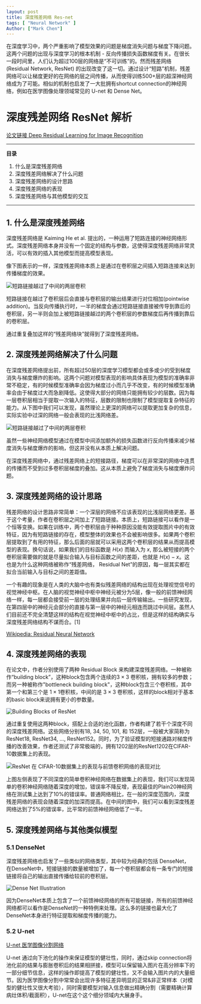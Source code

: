 ```yaml
---
layout: post
title: 深度残差网络 Res-net
tags: [ "Neural Network" ]
Author: ["Mark Chen"]
---
```


在深度学习中，两个严重影响了模型效果的问题是梯度消失问题与梯度下降问题。这两个问题的出现与深度学习的根本机制 - 反向传播损失函数梯度有关。在很长一段时间里，人们认为超过100层的网络是“不可训练”的。然而残差网络 (Residual Network, ResNet) 的出现改变了这一切。通过设计“短路”机制，残差网络可以让梯度更好的在网络的层之间传播，从而使得训练500+层的超深神经网络成为了可能。相似的机制也启发了一大批拥有shortcut connection的神经网络，例如在医学图像处理领域常见的 U-net 和 Dense Net。

# 深度残差网络 ResNet 解析

[论文链接 Deep Residual Learning for Image Recognition](https://arxiv.org/pdf/1512.03385.pdf)

---

**目录**

1. 什么是深度残差网络
2. 深度残差网络解决了什么问题
3. 深度残差网络的设计思路
4. 深度残差网络的表现
5. 深度残差网络与其他模型的交互

---

## 1. 什么是深度残差网络

深度残差网络是 Kaiming He et al. 提出的，一种运用了短路连接的神经网络形式。深度残差网络本身并没有一个固定的结构与参数，这使得深度残差网络非常灵活，可以有效的插入其他模型而提高模型表现。

像下图表示的一样，深度残差网络本质上是通过在卷积层之间插入短路连接来达到传播梯度的效果。

![短路链接越过了中间的两层卷积](https://gitee.com/MarkYutianChen/mark-markdown-imagebed/raw/master/20210502162856.png)

短路链接在越过了卷积层后会直接与卷积层的输出结果进行对位相加(pointwise addition)。当反向传播执行时，一半的梯度会通过短路链接直接被传导到靠后的卷积层，另一半则会加上被短路链接越过的两个卷积层的参数梯度后再传播到靠后的卷积层。

通过重复叠加这样的“残差网络块”就得到了深度残差网络。

## 2. 深度残差网络解决了什么问题

在深度残差网络提出前，所有超过50层的深度学习模型都会或多或少的受到梯度消失与梯度爆炸的影响。这两个问题对模型表现的影响具体表现为模型的准确率非常不稳定，有的时候模型准确率会因为梯度过小而几乎不改变，有的时候模型准确率会由于梯度过大而急剧降低。这使得大部分的网络只能拥有较少的层数。因为每一层卷积层相当于提取一次输入的特征，层数的限制也限制了模型提取复杂特征的能力。从下图中我们可以发现，虽然理论上更深的网络可以提取更加复杂的信息，实际实验中过深的网络一般会表现的比浅网络差。

![短路链接越过了中间的两层卷积](https://gitee.com/MarkYutianChen/mark-markdown-imagebed/raw/master/20210502162859.png)

虽然一些神经网络模型通过在模型中间添加额外的损失函数进行反向传播来减少梯度消失与梯度爆炸的影响，但这并没有从本质上解决问题。

在深度残差网络中，通过残差网络上的短接路径，梯度可以在非常深的网络中连贯的传播而不受到过多卷积层梯度的叠加。这从本质上避免了梯度消失与梯度爆炸问题。

## 3. 深度残差网络的设计思路

残差网络的设计思路非常简单：一个深层的网络不应该表现的比浅层网络更差。基于这个考量，作者在卷积层之间加上了短路链接。本质上，短路链接可以看作是一个恒等变换。如果在训练中，两个卷积层由于种种原因没能有效提取图片中的有效特征，因为有短路链接的存在，模型整体的效果也不会被影响很多。如果两个卷积层提取到了有用的特征，那么后面的层就可以采用这两个卷积层的结果从而提高模型的表现。换句话说，如果我们的目标函数是 $H(x)$ 而输入为 $x$, 那么被短接的两个卷积层需要做的就是尽量拟合输入与目标函数之间的差距，也就是 $H(x) - x$。这也是为什么这种网络被称作“残差网络， Residual Net”的原因，每一层其实都在拟合当前输入与目标之间的差距值。

一个有趣的现象是在人类的大脑中也有类似残差网络的结构出现在处理视觉信号的视觉神经中枢。在人脑的视觉神经中枢中神经元被分为5层，像一般的前馈神经网络一样，每一层都会接受前一层的处理结果并向后一层传输输出。一些研究发现，在第四层中的神经元会部分的直接与第一层中的神经元相连而跳过中间层。虽然人们目前还不完全清楚这样的结构在视觉神经中枢中的占比，但是这样的结构确实与深度残差网络结构不谋而合。[1]

<a href="https://en.wikipedia.org/wiki/Residual_neural_network" class="LinkCard"> Wikipedia: Residual Neural Network </a>

## 4. 深度残差网络的表现

在论文中，作者分别使用了两种 Residual Block 来构建深度残差网络。一种被称作“building block”，这种block包含两个连续的$3\times 3$ 卷积核，拥有较多的参数；而另一种被称作"bottleneck building block"，这种block包含三个卷积核，其中第一个和第三个是 $1\times 1$卷积核，中间的是 $3\times 3$ 卷积核，这样的block相对于基本的basic block来说拥有更小的参数量。

![Building Blocks of ResNet](https://gitee.com/MarkYutianChen/mark-markdown-imagebed/raw/master/20210502162901.png)

通过重复使用这两种block，搭配上合适的池化函数，作者构建了若干个深度不同的深度残差网络。这些网络分别有18, 34,  50, 101, 和 152层，一般被大家简称为 ResNet18, ResNet34, ..., ResNet152。同时，为了验证模型的短接通路对梯度传播的改善效果，作者还测试了非常极端的，拥有1202层的ResNet1202在CIFAR-10数据集上的表现。

![ResNet 在 CIFAR-10数据集上的表现与前馈卷积网络的表现对比](https://gitee.com/MarkYutianChen/mark-markdown-imagebed/raw/master/20210502162904.png)

上图左侧表现了不同深度的简单卷积神经网络在数据集上的表现，我们可以发现简单的卷积神经网络随着深度的增加，错误率不降反增，表现最佳的Plain20神经网络在测试集上达到了10%的错误率。普通网络相比，在一般的深度范围内，深度残差网络的表现会随着深度的加深而提高。在中间的图中，我们可以看到深度残差网络达到了5%的错误率，比平常的前馈神经网络低了一半。

## 5. 深度残差网络与其他类似模型

### 5.1 DenseNet

深度残差网络也启发了一些类似的网络类型，其中较为经典的包括 DenseNet， 在DenseNet中，短接链接的数量被增加了，每一个卷积层都会有一条专门的短接链接将自己的输出直接传播给较前的卷积层。

![Dense Net Illustration](https://gitee.com/MarkYutianChen/mark-markdown-imagebed/raw/master/20210502162907.jpeg)

因为DenseNet本质上包含了一个前馈神经网络的所有可能链接，所有的前馈神经网络都可以看作是DenseNet的一种特例来处理。这么多的链接也最大化了DenseNet本身进行特征提取和梯度传播的能力。

### 5.2 U-net

<a href="https://markchenyutian.github.io/Markchen_Blog/2020/10/09/U-net.html" class="LinkCard">U-net 医学图像分割网络</a>

U-net 通过向下池化的操作来保证模型的健壮性，同时，通过skip connection将池化前的结果与膨胀卷积后的结果相拼接，模型可以保留输入图片在高分辨率下的一部分细节信息，这样的操作即提高了模型的健壮性，又不会输入图片内的大量细节。因为医学图像分割中常常会出现许多特征差异明显的正常&非正常样本（对模型的健壮性又很大考验），同时需要模型对输入信息做出精确分割（需要精确计算病灶体积/截面积），U-net在这个这个细分领域内大展身手。